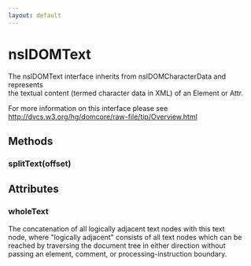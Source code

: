 ```yaml
---
layout: default
---
```


# nsIDOMText #
  
The nsIDOMText interface inherits from nsIDOMCharacterData and represents   
the textual content (termed character data in XML) of an Element or Attr.  
  
For more information on this interface please see   
http://dvcs.w3.org/hg/domcore/raw-file/tip/Overview.html  
  

## Methods ##

### splitText(offset) ###

## Attributes ##

### wholeText ###
  
The concatenation of all logically adjacent text nodes with this text  
node, where "logically adjacent" consists of all text nodes which can be  
reached by traversing the document tree in either direction without  
passing an element, comment, or processing-instruction boundary.    
  
